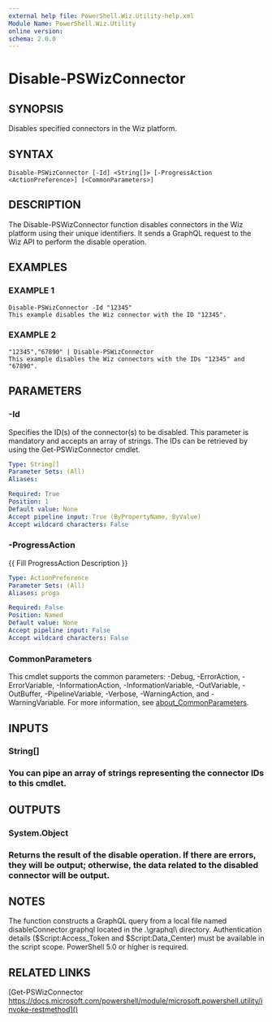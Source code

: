 ```yaml
---
external help file: PowerShell.Wiz.Utility-help.xml
Module Name: PowerShell.Wiz.Utility
online version:
schema: 2.0.0
---
```


# Disable-PSWizConnector

## SYNOPSIS
Disables specified connectors in the Wiz platform.

## SYNTAX

```
Disable-PSWizConnector [-Id] <String[]> [-ProgressAction <ActionPreference>] [<CommonParameters>]
```

## DESCRIPTION
The Disable-PSWizConnector function disables connectors in the Wiz platform using their unique identifiers.
It sends a GraphQL request to the Wiz API to perform the disable operation.

## EXAMPLES

### EXAMPLE 1
```
Disable-PSWizConnector -Id "12345"
This example disables the Wiz connector with the ID "12345".
```

### EXAMPLE 2
```
"12345","67890" | Disable-PSWizConnector
This example disables the Wiz connectors with the IDs "12345" and "67890".
```

## PARAMETERS

### -Id
Specifies the ID(s) of the connector(s) to be disabled.
This parameter is mandatory and accepts an array of strings.
The IDs can be retrieved by using the Get-PSWizConnector cmdlet.

```yaml
Type: String[]
Parameter Sets: (All)
Aliases:

Required: True
Position: 1
Default value: None
Accept pipeline input: True (ByPropertyName, ByValue)
Accept wildcard characters: False
```

### -ProgressAction
{{ Fill ProgressAction Description }}

```yaml
Type: ActionPreference
Parameter Sets: (All)
Aliases: proga

Required: False
Position: Named
Default value: None
Accept pipeline input: False
Accept wildcard characters: False
```

### CommonParameters
This cmdlet supports the common parameters: -Debug, -ErrorAction, -ErrorVariable, -InformationAction, -InformationVariable, -OutVariable, -OutBuffer, -PipelineVariable, -Verbose, -WarningAction, and -WarningVariable. For more information, see [about_CommonParameters](http://go.microsoft.com/fwlink/?LinkID=113216).

## INPUTS

### String[]
### You can pipe an array of strings representing the connector IDs to this cmdlet.
## OUTPUTS

### System.Object
### Returns the result of the disable operation. If there are errors, they will be output; otherwise, the data related to the disabled connector will be output.
## NOTES
The function constructs a GraphQL query from a local file named disableConnector.graphql located in the .\graphql\ directory.
Authentication details ($Script:Access_Token and $Script:Data_Center) must be available in the script scope.
PowerShell 5.0 or higher is required.

## RELATED LINKS

[Get-PSWizConnector
https://docs.microsoft.com/powershell/module/microsoft.powershell.utility/invoke-restmethod]()

